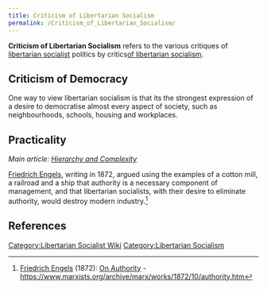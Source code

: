 ```yaml
---
title: Criticism of Libertarian Socialism
permalink: /Criticism_of_Libertarian_Socialism/
---
```


**Criticism of Libertarian Socialism** refers to the various critiques
of [libertarian socialist](Libertarian_Socialism "wikilink") politics by
critics[of libertarian
socialism](List_of_Critics_of_Libertarian_Socialism "wikilink").

## Criticism of Democracy

One way to view libertarian socialism is that its the strongest
expression of a desire to democratise almost every aspect of society,
such as neighbourhoods, schools, housing and workplaces.

## Practicality

*Main article: [Hierarchy and
Complexity](Hierarchy_and_Complexity "wikilink")*

[Friedrich Engels](Friedrich_Engels "wikilink"), writing in 1872, argued
using the examples of a cotton mill, a railroad and a ship that
authority is a necessary component of management, and that libertarian
socialists, with their desire to eliminate authority, would destroy
modern industry.[^1]

## References

<references />

[Category:Libertarian Socialist
Wiki](Category:Libertarian_Socialist_Wiki "wikilink")
[Category:Libertarian
Socialism](Category:Libertarian_Socialism "wikilink")

[^1]: [Friedrich Engels](Friedrich_Engels "wikilink") (1872): [On
    Authority](On_Authority_(Engels) "wikilink") -
    <https://www.marxists.org/archive/marx/works/1872/10/authority.htm>